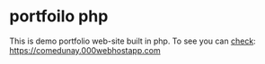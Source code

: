 # portfoilo php

This is demo portfolio web-site built in php. To see you can [check](https://comedunay.000webhostapp.com/index.php):  
https://comedunay.000webhostapp.com